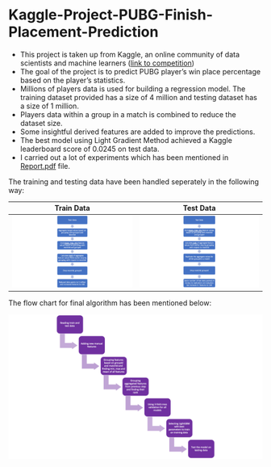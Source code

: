 # Kaggle-Project-PUBG-Finish-Placement-Prediction

- This project is taken up from Kaggle, an online community of data scientists and machine learners ([link to competition](https://www.kaggle.com/c/pubg-finish-placement-prediction))
- The goal of the project is to predict PUBG player’s win place percentage based on the player’s statistics.
- Millions of players data is used for building a regression model. The training dataset provided has a size of 4 million and testing dataset has a size of 1 million.
- Players data within a group in a match is combined to reduce the dataset size.
- Some insightful derived features are added to improve the predictions.
- The best model using Light Gradient Method achieved a Kaggle leaderboard score of 0.0245 on test data.
- I carried out a lot of experiments which has been mentioned in [Report.pdf](https://github.com/deepikakanade/Kaggle-Project-PUBG-Finish-Placement-Prediction/blob/master/Report.pdf) file. 

The training and testing data have been handled seperately in the following way:

Train Data            |  Test Data
:-------------------------:|:-------------------------:
![model-1](./images/TrainData.png)  |  ![model-1](./images/TestData.png)


The flow chart for final algorithm has been mentioned below:

![model-1](./images/FinalAlgorithm.png)
